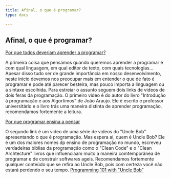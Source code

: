 ```yaml
---
title: Afinal, o que é programar?
type: docs

---
```


## Afinal, o que é programar?

[Por que todos deveriam aprender a programar?](https://www.youtube.com/watch?v=mHW1Hsqlp6A)

A primeira coisa que pensamos quando queremos aprender a programar é com qual linguagem, em qual editor de texto, com quais tecnologias... Apesar disso tudo ser de grande importância em nosso desenvolvimento, neste início devemos nos preocupar mais em entender o que de fato é programar e pode até parecer besteira, mas pouco importa a linguagem ou a sintaxe escolhida. Para estreiar o assunto seguem dois links de videos de dois feras da programação.
O primeiro video é do autor do livro "Introdução à programação e aos Algortimos" de João Araujo. Ele é escrito e professor universitário e o livro trás uma maneira distinta de aprender programação, recomendamos fortemente a leitura.

[Por que programar ensina a pensar](https://www.youtube.com/watch?v=emxiV9RzG4s)

O segundo link é um video de uma série de videos do "Uncle Bob" apresentando o que é programação. Mas espera aí, quem é Uncle Bob? Ele é um dos maiores nomes dp ensino de programação no mundo, escreveu verdadeiras biblias da programação como o "Clean Code" e o "Clean Archtecture" livros que influenciaam muito a maneira comtemporânea de programar e de construir softwares ageis. Recomendamos fortemente qualquer conteúdo que se refira ao Uncle Bob, pois com certeza você não estará perdendo o seu tempo. 
[Programming 101 with "Uncle Bob"](https://www.youtube.com/watch?v=-1CuAiKdBQs)





